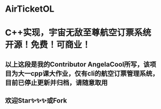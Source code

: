 # AirTicketOL
# C++实现，宇宙无敌至尊航空订票系统 开源！免费！可商业！
## 以上这段是我的Contributor AngelaCool所写，该项目为大一cpp课大作业，仅有cli的航空订票管理系统，目前已停止更新并归档，请随意取用
## 欢迎Star✨✨✨或Fork
